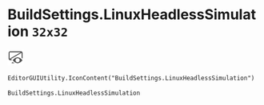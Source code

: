 # BuildSettings.LinuxHeadlessSimulation `32x32`
<img src="/img/BuildSettings.LinuxHeadlessSimulation.png" width=32 height=32>

``` CSharp
EditorGUIUtility.IconContent("BuildSettings.LinuxHeadlessSimulation")
```
```
BuildSettings.LinuxHeadlessSimulation
```
